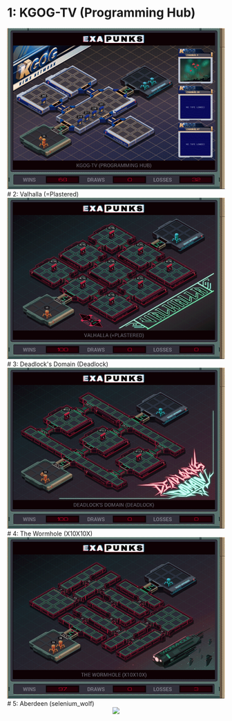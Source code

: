 # 1: KGOG-TV (Programming Hub)

<div align="center"><img src="01-kgog-tv-programming-hub/EXAPUNKS - KGOG-TV (2023-12-01-13-12-04).gif" /></div>
# 2: Valhalla (=Plastered)

<div align="center"><img src="02-valhalla-plastered/EXAPUNKS - Valhalla (2023-12-01-13-21-11).gif" /></div>
# 3: Deadlock's Domain (Deadlock)

<div align="center"><img src="03-deadlocks-domain-deadlock/EXAPUNKS - Deadlock's Domain (2023-12-01-13-27-59).gif" /></div>
# 4: The Wormhole (X10X10X)

<div align="center"><img src="04-the-wormhole-x10x10x/EXAPUNKS - The Wormhole (2023-12-01-13-32-38).gif" /></div>
# 5: Aberdeen (selenium_wolf)

<div align="center"><img src="05-aberdeen-seleniumwolf/EXAPUNKS - Aberdeen (2023-12-01-13-43-05).gif" /></div>
